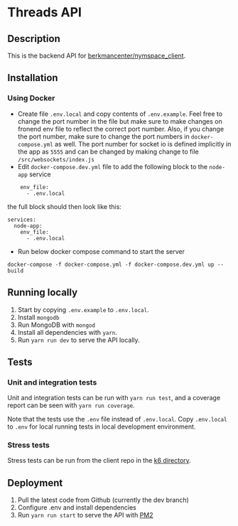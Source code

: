 # Threads API

## Description

This is the backend API for [berkmancenter/nymspace_client](https://github.com/berkmancenter/nymspace_client).

## Installation

### Using Docker

- Create file `.env.local` and copy contents of `.env.example`. Feel free to change the port number in the file but make sure to make changes on fronend env file to reflect the correct port number. Also, if you change the port number, make sure to change the port numbers in `docker-compose.yml` as well. The port number for socket io is defined implicitly in the app as `5555` and can be changed by making change to file `/src/websockets/index.js`
- Edit `docker-compose.dev.yml` file to add the following block to the `node-app` service

```
    env_file:
      - .env.local
```

the full block should then look like this:

```
services:
  node-app:
    env_file:
      - .env.local

```

- Run below docker compose command to start the server

```
docker-compose -f docker-compose.yml -f docker-compose.dev.yml up --build
```

## Running locally

1. Start by copying `.env.example` to `.env.local`.
2. Install `mongodb`
3. Run MongoDB with `mongod`
4. Install all dependencies with `yarn`.
5. Run `yarn run dev` to serve the API locally.

## Tests

### Unit and integration tests

Unit and integration tests can be run with `yarn run test`, and a coverage report can be seen with `yarn run coverage`.

Note that the tests use the `.env` file instead of `.env.local`. Copy `.env.local` to `.env` for local running tests in local development environment.

### Stress tests

Stress tests can be run from the client repo in the [k6 directory](https://github.com/berkmancenter/threads_client/blob/main/k6).

## Deployment

1. Pull the latest code from Github (currently the dev branch)
2. Configure .env and install dependencies
3. Run `yarn run start` to serve the API with [PM2](https://pm2.keymetrics.io/docs/usage/process-management/)
